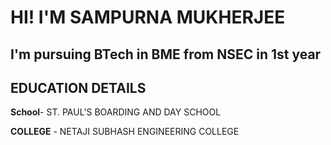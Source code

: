 # HI! I'M SAMPURNA MUKHERJEE

## **I'm pursuing BTech in BME from NSEC in 1st year**

## EDUCATION DETAILS 

**School**- ST. PAUL'S BOARDING AND DAY SCHOOL

**COLLEGE** - NETAJI SUBHASH ENGINEERING COLLEGE
